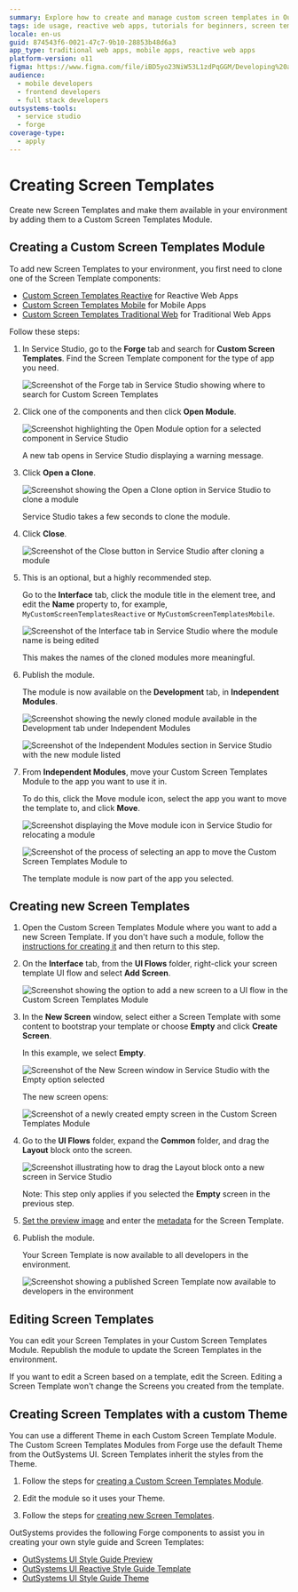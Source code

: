 ```yaml
---
summary: Explore how to create and manage custom screen templates in OutSystems 11 (O11) using the Service Studio environment.
tags: ide usage, reactive web apps, tutorials for beginners, screen template customization, outsystems development
locale: en-us
guid: 874543f6-0021-47c7-9b10-28853b48d6a3
app_type: traditional web apps, mobile apps, reactive web apps
platform-version: o11
figma: https://www.figma.com/file/iBD5yo23NiW53L1zdPqGGM/Developing%20an%20Application?node-id=186:47
audience:
  - mobile developers
  - frontend developers
  - full stack developers
outsystems-tools:
  - service studio
  - forge
coverage-type:
  - apply
---
```


# Creating Screen Templates

Create new Screen Templates and make them available in your environment by adding them to a Custom Screen Templates Module.

## Creating a Custom Screen Templates Module

To add new Screen Templates to your environment, you first need to clone one of the Screen Template components: 

* [Custom Screen Templates Reactive](https://www.outsystems.com/forge/component-overview/7127/custom-screen-templates-reactive) for Reactive Web Apps
* [Custom Screen Templates Mobile](<https://www.outsystems.com/forge/component-overview/5060/custom-screen-templates-mobile>) for Mobile Apps
* [Custom Screen Templates Traditional Web](<https://www.outsystems.com/forge/component-overview/5089/custom-screen-templates-web>) for Traditional Web Apps

Follow these steps:

1. In Service Studio, go to the **Forge** tab and search for **Custom Screen Templates**. Find the Screen Template component for the type of app you need. 

    ![Screenshot of the Forge tab in Service Studio showing where to search for Custom Screen Templates](images/forge-1-ss.png "Forge Tab in Service Studio")
    
1. Click one of the components and then click **Open Module**. 
     
    ![Screenshot highlighting the Open Module option for a selected component in Service Studio](images/forge-2-ss.png "Open Module Option")

    A new tab opens in Service Studio displaying a warning message.
     
1. Click **Open a Clone**.

    ![Screenshot showing the Open a Clone option in Service Studio to clone a module](images/forge-3-ss.png "Open a Clone Option")

    Service Studio takes a few seconds to clone the module.

1. Click **Close**.

    ![Screenshot of the Close button in Service Studio after cloning a module](images/forge-4-ss.png "Close Button in Service Studio")

1. This is an optional, but a highly recommended step. 

    Go to the **Interface** tab, click the module title in the element tree, and edit the **Name** property to, for example, `MyCustomScreenTemplatesReactive` or `MyCustomScreenTemplatesMobile`. 
    
    ![Screenshot of the Interface tab in Service Studio where the module name is being edited](images/forge-5-ss.png "Editing Module Name")
    
    This makes the names of the cloned modules more meaningful.

1. Publish the module. 

    The module is now available on the **Development** tab, in **Independent Modules**.

    ![Screenshot showing the newly cloned module available in the Development tab under Independent Modules](images/forge-6-ss.png "Module in Development Tab")

    ![Screenshot of the Independent Modules section in Service Studio with the new module listed](images/forge-7-ss.png "Independent Modules Section")

1. From **Independent Modules**, move your Custom Screen Templates Module to the app you want to use it in. 

    To do this, click the Move module icon, select the app you want to move the template to, and click **Move**.
    
    ![Screenshot displaying the Move module icon in Service Studio for relocating a module](images/forge-8-ss.png "Move Module Icon")
        
    ![Screenshot of the process of selecting an app to move the Custom Screen Templates Module to](images/forge-9-ss.png "Selecting App for Module")

    The template module is now part of the app you selected.


## Creating new Screen Templates

1. Open the Custom Screen Templates Module where you want to add a new Screen Template. If you don't have such a module, follow the [instructions for creating it](<#creating-custom-screen-templates-module>) and then return to this step.

1. On the **Interface** tab, from the **UI Flows** folder, right-click your screen template UI flow and select **Add Screen**.

    ![Screenshot showing the option to add a new screen to a UI flow in the Custom Screen Templates Module](images/forge-10-ss.png "Adding New Screen")

1. In the **New Screen** window, select either a Screen Template with some content to bootstrap your template or choose **Empty** and click **Create Screen**. 

    In this example, we select **Empty**.

    ![Screenshot of the New Screen window in Service Studio with the Empty option selected](images/forge-11-ss.png "New Screen Window")

    The new screen opens: 

    ![Screenshot of a newly created empty screen in the Custom Screen Templates Module](images/forge-12-ss.png "Newly Created Screen")

1. Go to the **UI Flows** folder, expand the **Common** folder, and drag the **Layout** block onto the screen.

    ![Screenshot illustrating how to drag the Layout block onto a new screen in Service Studio](images/forge-13-ss.png "Dragging Layout Block")

    Note: This step only applies if you selected the **Empty** screen in the previous step.

1. [Set the preview image](<reference-metadata.md#preview-image>) and enter the [metadata](<reference-metadata.md>) for the Screen Template.

1. Publish the module.

    Your Screen Template is now available to all developers in the environment.

    ![Screenshot showing a published Screen Template now available to developers in the environment](images/forge-14-ss.png "Published Screen Template")

## Editing Screen Templates

You can edit your Screen Templates in your Custom Screen Templates Module. Republish the module to update the Screen Templates in the environment.

If you want to edit a Screen based on a template, edit the Screen. Editing a Screen Template won't change the Screens you created from the template. 

## Creating Screen Templates with a custom Theme

You can use a different Theme in each Custom Screen Template Module. The Custom Screen Templates Modules from Forge use the default Theme from the OutSystems UI. Screen Templates inherit the styles from the Theme. 

1. Follow the steps for [creating a Custom Screen Templates Module](<#creating-custom-screen-templates-module>).

1. Edit the module so it uses your Theme.

1. Follow the steps for [creating new Screen Templates](<#creating-new-screen-templates>).

OutSystems provides the following Forge components to assist you in creating your own style guide and Screen Templates:

* [OutSystems UI Style Guide Preview](https://www.outsystems.com/forge/component-overview/7527/outsystems-ui-style-guide-preview)
* [OutSystems UI Reactive Style Guide Template](https://www.outsystems.com/forge/component-overview/7526/outsystems-ui-reactive-style-guide-template)
* [OutSystems UI Style Guide Theme](https://www.outsystems.com/forge/component-overview/8240/outsystems-ui-style-guide-theme)